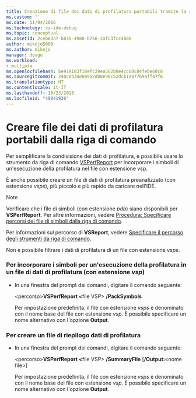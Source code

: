 ```yaml
---
title: Creazione di file dei dati di profilatura portabili tramite la riga di comando | Microsoft Docs
ms.custom: ''
ms.date: 11/04/2016
ms.technology: vs-ide-debug
ms.topic: conceptual
ms.assetid: 2ceb63a7-b835-4988-b756-2afc3fcc4808
author: mikejo5000
ms.author: mikejo
manager: douge
ms.workload:
- multiple
ms.openlocfilehash: be919183f18efc29ea562b0e4cc60c84febe60c8
ms.sourcegitcommit: 240c8b34e80952d00e90c52dcb1a077b9aff47f6
ms.translationtype: HT
ms.contentlocale: it-IT
ms.lasthandoff: 10/23/2018
ms.locfileid: "49841936"
---
```

# <a name="create-portable-profiling-data-files-from-the-command-line"></a>Creare file dei dati di profilatura portabili dalla riga di comando
Per semplificare la condivisione dei dati di profilatura, è possibile usare lo strumento da riga di comando [VSPerfReport](../profiling/vsperfreport.md) per incorporare i simboli di un'esecuzione della profilatura nel file con estensione *vsp*.  
  
 È anche possibile creare un file di dati di profilatura preanalizzato (con estensione *vsps*), più piccolo e più rapido da caricare nell'IDE.  
  
> [!NOTE]
>  Verificare che i file di simboli (con estensione *pdb*) siano disponibili per **VSPerfReport**. Per altre informazioni, vedere [Procedura: Specificare percorsi dei file di simboli dalla riga di comando](../profiling/how-to-specify-symbol-file-locations-from-the-command-line.md).  
>   
>  Per informazioni sul percorso di **VSReport**, vedere [Specificare il percorso degli strumenti da riga di comando](../profiling/specifying-the-path-to-profiling-tools-command-line-tools.md).  
>   
>  Non è possibile filtrare i dati di profilatura di un file con estensione *vsps*.  
  
### <a name="to-embed-the-symbols-for-a-profiling-run-into-a-profiling-data-vsp-file"></a>Per incorporare i simboli per un'esecuzione della profilatura in un file di dati di profilatura (con estensione *vsp*)  
  
- In una finestra del prompt dei comandi, digitare il comando seguente:  
  
   \<percorso><strong>VSPerfReport \<</strong>file VSP> **/PackSymbols**  
  
   Per impostazione predefinita, il file con estensione *vsps* è denominato con il nome base del file con estensione *vsp*. È possibile specificare un nome alternativo con l'opzione **Output**.  
  
### <a name="to-create-a-summary-profiling-data-file"></a>Per creare un file di riepilogo dati di profilatura  
  
- In una finestra del prompt dei comandi, digitare il comando seguente:  
  
   \<percorso><strong>VSPerfReport \<</strong>file VSP> **/SummaryFile** [**/Output:**\<nome file>]  
  
   Per impostazione predefinita, il file con estensione *vsps* è denominato con il nome base del file con estensione *vsp*. È possibile specificare un nome alternativo con l'opzione **Output**.